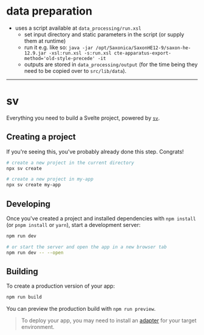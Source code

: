 # data preparation

* uses a script available at `data_processing/run.xsl`
  * set input directory and static parameters in the script (or supply them at runtime)
  * run it e.g. like so: `java -jar /opt/Saxonica/SaxonHE12-9/saxon-he-12.9.jar -xsl:run.xsl -s:run.xsl cte-apparatus-export-method='old-style-precede' -it`
  * outputs are stored in `data_processing/output` (for the time being they need to be copied over to `src/lib/data`). 

---


# sv

Everything you need to build a Svelte project, powered by [`sv`](https://github.com/sveltejs/cli).

## Creating a project

If you're seeing this, you've probably already done this step. Congrats!

```bash
# create a new project in the current directory
npx sv create

# create a new project in my-app
npx sv create my-app
```

## Developing

Once you've created a project and installed dependencies with `npm install` (or `pnpm install` or `yarn`), start a development server:

```bash
npm run dev

# or start the server and open the app in a new browser tab
npm run dev -- --open
```

## Building

To create a production version of your app:

```bash
npm run build
```

You can preview the production build with `npm run preview`.

> To deploy your app, you may need to install an [adapter](https://svelte.dev/docs/kit/adapters) for your target environment.
